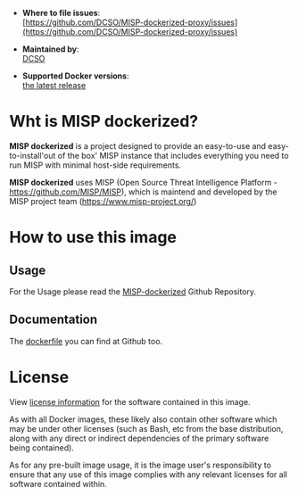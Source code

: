 
-	**Where to file issues**:  
	[https://github.com/DCSO/MISP-dockerized-proxy/issues](https://github.com/DCSO/MISP-dockerized-proxy/issues)

-	**Maintained by**:  
	[DCSO](https://github.com/DCSO/MISP-dockerized-proxy)

-	**Supported Docker versions**:  
	[the latest release](https://github.com/docker/docker-ce/releases/latest)

# Wht is MISP dockerized?

**MISP dockerized** is a project designed to provide an easy-to-use and easy-to-install'out of the box' MISP instance that includes everything you need to run MISP with minimal host-side requirements. 

**MISP dockerized** uses MISP (Open Source Threat Intelligence Platform - https://github.com/MISP/MISP), which is maintend and developed by the MISP project team (https://www.misp-project.org/)

# How to use this image

## Usage

For the Usage please read the [MISP-dockerized](https://github.com/DCSO/MISP-dockerized) Github Repository.


## Documentation
The [dockerfile](https://github.com/DCSO/MISP-dockerized-proxy/) you can find at Github too.


# License

View [license information](https://github.com/DCSO/MISP-dockerized-proxy/blob/master/LICENSE) for the software contained in this image.

As with all Docker images, these likely also contain other software which may be under other licenses (such as Bash, etc from the base distribution, along with any direct or indirect dependencies of the primary software being contained).

As for any pre-built image usage, it is the image user's responsibility to ensure that any use of this image complies with any relevant licenses for all software contained within.